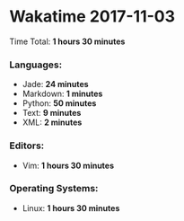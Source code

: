 # Wakatime 2017-11-03

Time Total: **1 hours 30 minutes**

### Languages:
- Jade: **24 minutes** 
- Markdown: **1 minutes** 
- Python: **50 minutes** 
- Text: **9 minutes** 
- XML: **2 minutes** 

### Editors:
- Vim: **1 hours 30 minutes** 

### Operating Systems:
- Linux: **1 hours 30 minutes** 

